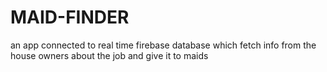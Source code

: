 # MAID-FINDER
an app connected to real time firebase database which fetch info from the house owners about the job and give it to maids
